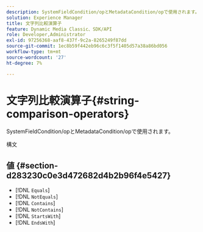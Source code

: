 ```yaml
---
description: SystemFieldCondition/opとMetadataCondition/opで使用されます。
solution: Experience Manager
title: 文字列比較演算子
feature: Dynamic Media Classic、SDK/API
role: Developer,Administrator
exl-id: 97256368-aaf8-437f-9c2a-8265249f87dd
source-git-commit: 1ec8b59f442eb96c6c3f5f1405d57a38a86bd056
workflow-type: tm+mt
source-wordcount: '27'
ht-degree: 7%

---
```


# 文字列比較演算子{#string-comparison-operators}

SystemFieldCondition/opとMetadataCondition/opで使用されます。

構文

## 値 {#section-d283230c0e3d472682d4b2b96f4e5427}

* [!DNL `Equals`]
* [!DNL `NotEquals`]
* [!DNL `Contains`]
* [!DNL `NotContains`]
* [!DNL `StartsWith`]
* [!DNL `EndsWith`]
